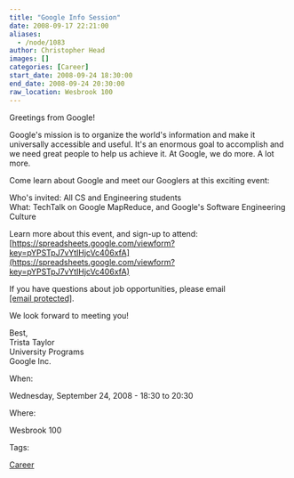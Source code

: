 ```yaml
---
title: "Google Info Session"
date: 2008-09-17 22:21:00
aliases:
  - /node/1083
author: Christopher Head
images: []
categories: [Career]
start_date: 2008-09-24 18:30:00
end_date: 2008-09-24 20:30:00
raw_location: Wesbrook 100
---
```


Greetings from Google!

Google's mission is to organize the world's information and make it universally accessible and useful.
It's an enormous goal to accomplish and we need great people to help us achieve it.
At Google, we do more. A lot more.

Come learn about Google and meet our Googlers at this exciting event:

Who's invited: All CS and Engineering students \
What: TechTalk on Google MapReduce, and Google's Software Engineering Culture

Learn more about this event, and sign-up to attend: [https://spreadsheets.google.com/viewform?key=pYPSTpJ7vYtIHjcVc406xfA](https://spreadsheets.google.com/viewform?key=pYPSTpJ7vYtIHjcVc406xfA)

If you have questions about job opportunities, please email [\[email protected\]](/cdn-cgi/l/email-protection#7615171b06030513001318020536111919111a135815191b).

We look forward to meeting you!

Best, \
Trista Taylor \
University Programs \
Google Inc.

When: 

Wednesday, September 24, 2008 - 18:30 to 20:30

Where: 

Wesbrook 100

Tags: 

[Career](/career)
